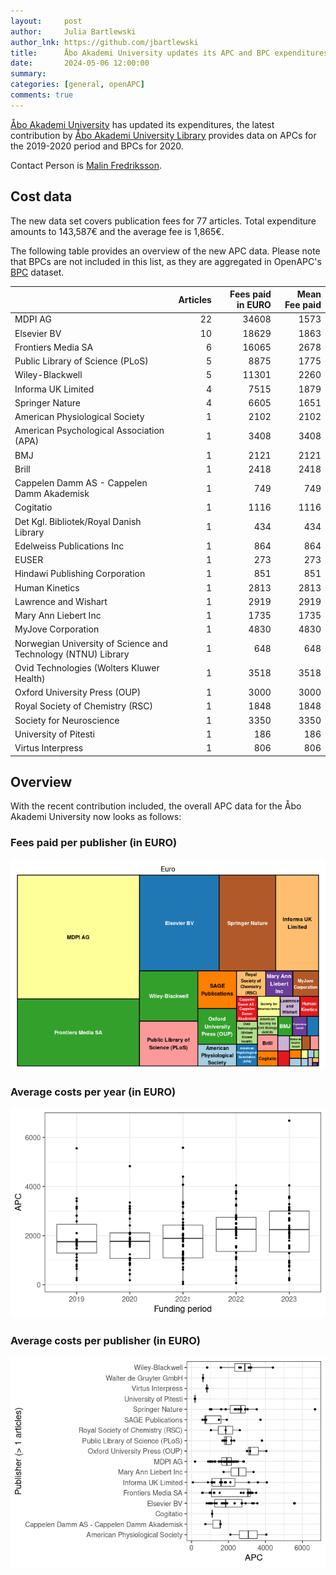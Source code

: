 ```yaml
---
layout:     post
author:     Julia Bartlewski
author_lnk: https://github.com/jbartlewski
title:      Åbo Akademi University updates its APC and BPC expenditures
date:       2024-05-06 12:00:00
summary:    
categories: [general, openAPC]
comments: true
---
```





[Åbo Akademi University](https://www.abo.fi/en/) has updated its expenditures, the latest contribution by [Åbo Akademi University Library](https://www.abo.fi/en/library/) provides data on APCs for the 2019-2020 period and BPCs for 2020.

Contact Person is [Malin Fredriksson](mailto:Malin.Fredriksson@abo.fi).

## Cost data




The new data set covers publication fees for 77 articles. Total expenditure amounts to 143,587€ and the average fee is 1,865€.

The following table provides an overview of the new APC data. Please note that BPCs are not included in this list, as they are aggregated in OpenAPC's [BPC](https://github.com/OpenAPC/openapc-de/blob/master/data/bpc.csv) dataset.



|                                                              | Articles| Fees paid in EURO| Mean Fee paid|
|:-------------------------------------------------------------|--------:|-----------------:|-------------:|
|MDPI AG                                                       |       22|             34608|          1573|
|Elsevier BV                                                   |       10|             18629|          1863|
|Frontiers Media SA                                            |        6|             16065|          2678|
|Public Library of Science (PLoS)                              |        5|              8875|          1775|
|Wiley-Blackwell                                               |        5|             11301|          2260|
|Informa UK Limited                                            |        4|              7515|          1879|
|Springer Nature                                               |        4|              6605|          1651|
|American Physiological Society                                |        1|              2102|          2102|
|American Psychological Association (APA)                      |        1|              3408|          3408|
|BMJ                                                           |        1|              2121|          2121|
|Brill                                                         |        1|              2418|          2418|
|Cappelen Damm AS - Cappelen Damm Akademisk                    |        1|               749|           749|
|Cogitatio                                                     |        1|              1116|          1116|
|Det Kgl. Bibliotek/Royal Danish Library                       |        1|               434|           434|
|Edelweiss Publications Inc                                    |        1|               864|           864|
|EUSER                                                         |        1|               273|           273|
|Hindawi Publishing Corporation                                |        1|               851|           851|
|Human Kinetics                                                |        1|              2813|          2813|
|Lawrence and Wishart                                          |        1|              2919|          2919|
|Mary Ann Liebert Inc                                          |        1|              1735|          1735|
|MyJove Corporation                                            |        1|              4830|          4830|
|Norwegian University of Science and Technology (NTNU) Library |        1|               648|           648|
|Ovid Technologies (Wolters Kluwer Health)                     |        1|              3518|          3518|
|Oxford University Press (OUP)                                 |        1|              3000|          3000|
|Royal Society of Chemistry (RSC)                              |        1|              1848|          1848|
|Society for Neuroscience                                      |        1|              3350|          3350|
|University of Pitesti                                         |        1|               186|           186|
|Virtus Interpress                                             |        1|               806|           806|




## Overview

With the recent contribution included, the overall APC data for the Åbo Akademi University now looks as follows:

### Fees paid per publisher (in EURO)

![plot of chunk tree_aboakademi_2024_05_08_full](/figure/tree_aboakademi_2024_05_08_full-1.png)

###  Average costs per year (in EURO)

![plot of chunk box_aboakademi_2024_05_08_year_full](/figure/box_aboakademi_2024_05_08_year_full-1.png)

###  Average costs per publisher (in EURO)

![plot of chunk box_aboakademi_2024_05_08_publisher_full](/figure/box_aboakademi_2024_05_08_publisher_full-1.png)
